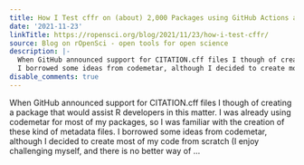 ```yaml
---
title: How I Test cffr on (about) 2,000 Packages using GitHub Actions and R-universe
date: '2021-11-23'
linkTitle: https://ropensci.org/blog/2021/11/23/how-i-test-cffr/
source: Blog on rOpenSci - open tools for open science
description: |-
  When GitHub announced support for CITATION.cff files I though of creating a package that would assist R developers in this matter. I was already using codemetar for most of my packages, so I was familiar with the creation of these kind of metadata files.
  I borrowed some ideas from codemetar, although I decided to create most of my code from scratch (I enjoy challenging myself, and there is no better way of ...
disable_comments: true
---
```

When GitHub announced support for CITATION.cff files I though of creating a package that would assist R developers in this matter. I was already using codemetar for most of my packages, so I was familiar with the creation of these kind of metadata files.
I borrowed some ideas from codemetar, although I decided to create most of my code from scratch (I enjoy challenging myself, and there is no better way of ...